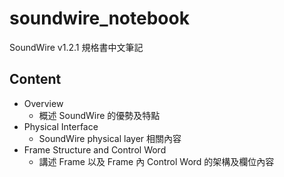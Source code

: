 soundwire_notebook
=======

SoundWire v1.2.1 規格書中文筆記

Content
-------

- Overview
    - 概述 SoundWire 的優勢及特點
- Physical Interface
    - SoundWire physical layer 相關內容
- Frame Structure and Control Word
    - 講述 Frame 以及 Frame 內 Control Word 的架構及欄位內容
